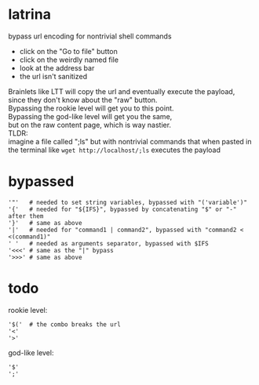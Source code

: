 # latrina
bypass url encoding for nontrivial shell commands

* click on the "Go to file" button
* click on the weirdly named file
* look at the address bar
* the url isn't sanitized

Brainlets like LTT will copy the url and eventually execute the payload,  
since they don't know about the "raw" button.  
Bypassing the rookie level will get you to this point.  
Bypassing the god-like level will get you the same,   
but on the raw content page, which is way nastier.  
TLDR:  
imagine a file called ";ls" but with nontrivial commands that when pasted in the terminal
like ```wget http://localhost/;ls``` executes the payload

# bypassed
```
'"'   # needed to set string variables, bypassed with "('variable')"
'{'   # needed for "${IFS}", bypassed by concatenating "$" or "-" after them
'}'   # same as above
'|'   # needed for "command1 | command2", bypassed with "command2 < <(command1)"
' '   # needed as arguments separator, bypassed with $IFS
'<<<' # same as the "|" bypass
'>>>' # same as above
```

# todo
rookie level:
```
'$('  # the combo breaks the url
'<'
'>'
```

god-like level:
```
'$'
';'
```
